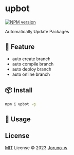 # upbot

[![NPM version](https://img.shields.io/npm/v/upbot?color=a1b858&label=npm)](https://www.npmjs.com/package/upbot)

Automatically Update Packages
## 🦄️ Feature
- auto create branch
- auto compile branch
- auto deploy branch
- auto online branch

## 📦 Install
```bash
npm i upbot -g
```
## 🥳 Usage
## License
[MIT](./LICENSE) License © 2023 [Joruno-w](https://github.com/Joruno-w)

